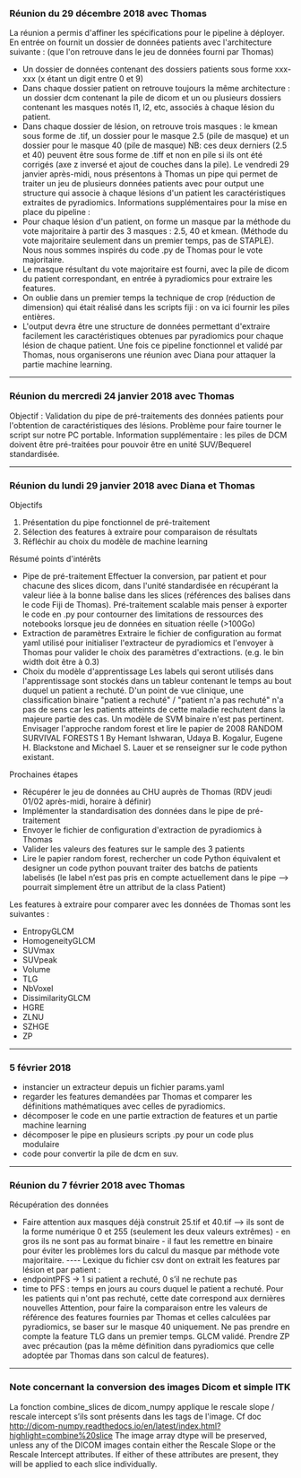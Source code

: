 ### Réunion du 29 décembre 2018 avec Thomas
La réunion a permis d'affiner les spécifications pour le pipeline à déployer.
En entrée on fournit un dossier de données patients avec l'architecture suivante : (que l'on retrouve dans le jeu de données fourni par Thomas)
-	Un dossier de données contenant des dossiers patients sous forme xxx-xxx (x étant un digit entre 0 et 9)
-	Dans chaque dossier patient on retrouve toujours la même architecture : un dossier dcm contenant la pile de dicom et un ou plusieurs dossiers contenant les masques notés l1, l2, etc, associés à chaque lésion du patient. 
-	Dans chaque dossier de lésion, on retrouve trois masques : le kmean sous forme de .tif, un dossier pour le masque 2.5 (pile de masque) et un dossier pour le masque 40 (pile de masque) NB: ces deux derniers (2.5 et 40) peuvent être sous forme de .tiff et non en pile si ils ont été corrigés (axe z inversé et ajout de couches dans la pile).
Le vendredi 29 janvier après-midi, nous présentons à Thomas un pipe qui permet de traiter un jeu de plusieurs données patients avec pour output une structure qui associe à chaque lésions d'un patient les caractéristiques extraites de pyradiomics.
Informations supplémentaires pour la mise en place du pipeline :
- Pour chaque lésion d'un patient, on forme un masque par la méthode du vote majoritaire à partir des 3 masques : 2.5, 40 et kmean. (Méthode du vote majoritaire seulement dans un premier temps, pas de STAPLE). Nous nous sommes inspirés du code .py de Thomas pour le vote majoritaire.
- Le masque résultant du vote majoritaire est fourni, avec la pile de dicom du patient correspondant, en entrée à pyradiomics pour extraire les features.
- On oublie dans un premier temps la technique de crop (réduction de dimension) qui était réalisé dans les scripts fiji : on va ici fournir les piles entières.
- L'output devra être une structure de données permettant d'extraire facilement les caractéristiques obtenues par pyradiomics pour chaque lésion de chaque patient.
Une fois ce pipeline fonctionnel et validé par Thomas, nous organiserons une réunion avec Diana pour attaquer la partie machine learning.

---------------------------
### Réunion du mercredi 24 janvier 2018 avec Thomas
Objectif : Validation du pipe de pré-traitements des données patients pour l'obtention de caractéristiques des lésions.
Problème pour faire tourner le script sur notre PC portable.
Information supplémentaire : les piles de DCM doivent être pré-traitées pour pouvoir être en unité SUV/Bequerel standardisée.


---------------------------
### Réunion du lundi 29 janvier 2018 avec Diana et Thomas
Objectifs
1. Présentation du pipe fonctionnel de pré-traitement
2. Sélection des features à extraire pour comparaison de résultats
3. Réfléchir au choix du modèle de machine learning

Résumé points d'intérêts
- Pipe de pré-traitement
Effectuer la conversion, par patient et pour chacune des slices dicom, dans l'unité standardisée en récupérant la valeur liée à la bonne balise dans les slices (références des balises dans le code Fiji de Thomas).
Pré-traitement scalable mais penser à exporter le code en .py pour contourner des limitations de ressources des notebooks lorsque jeu de données en situation réelle (>100Go)
- Extraction de paramètres
Extraire le fichier de configuration au format yaml utilisé pour initialiser l'extracteur de pyradiomics et l'envoyer à Thomas pour valider le choix des paramètres d'extractions. (e.g. le bin width doit être à 0.3)
- Choix du modèle d'apprentissage
Les labels qui seront utilisés dans l'apprentissage sont stockés dans un tableur contenant le temps au bout duquel un patient a rechuté.
D'un point de vue clinique, une classification binaire "patient a rechuté" / "patient n'a pas rechuté" n'a pas de sens car les patients atteints de cette maladie rechutent dans la majeure partie des cas. Un modèle de SVM binaire n'est pas pertinent.
Envisager l'approche random forest et lire le papier de 2008 RANDOM SURVIVAL FORESTS 1 By Hemant Ishwaran, Udaya B. Kogalur, Eugene H. Blackstone and Michael S. Lauer et se renseigner sur le code python existant.

Prochaines étapes
-	Récupérer le jeu de données au CHU auprès de Thomas (RDV jeudi 01/02 après-midi, horaire à définir)
-	Implémenter la standardisation des données dans le pipe de pré-traitement
-	Envoyer le fichier de configuration d'extraction de pyradiomics à Thomas
-	Valider les valeurs des features sur le sample des 3 patients 
-	Lire le papier random forest, rechercher un code Python équivalent et designer un code python pouvant traiter des batchs de patients labelisés (le label n’est pas pris en compte actuellement dans le pipe --> pourrait simplement être un attribut de la class Patient)

Les features à extraire pour comparer avec les données de Thomas sont les suivantes :
- EntropyGLCM
- HomogeneityGLCM
- SUVmax
- SUVpeak
- Volume
- TLG
- NbVoxel
- DissimilarityGLCM
- HGRE
- ZLNU
- SZHGE
- ZP

---------------------------
### 5 février 2018
- instancier un extracteur depuis un fichier params.yaml
- regarder les features demandées par Thomas et comparer les définitions mathématiques avec celles de pyradiomics.
- décomposer le code en une partie extraction de features et un partie machine learning
- décomposer le pipe en plusieurs scripts .py pour un code plus modulaire
- code pour convertir la pile de dcm en suv.

---------------------------
### Réunion du 7 février 2018 avec Thomas
Récupération des données
- Faire attention aux masques déjà construit 25.tif et 40.tif --> ils sont de la forme numérique 0 et 255 (seulement les deux valeurs extrêmes) - en gros ils ne sont pas au format binaire - il faut les remettre en binaire pour éviter les problèmes lors du calcul du masque par méthode vote majoritaire.
---- Lexique du fichier csv dont on extrait les features par lésion et par patient :
- endpointPFS ->  1 si patient a rechuté, 0 s’il ne rechute pas
- time to PFS : temps en jours au cours duquel le patient a rechuté. Pour les patients qui n'ont pas rechuté, cette date correspond aux dernières nouvelles
Attention, pour faire la comparaison entre les valeurs de référence des features fournies par Thomas et celles calculées par pyradiomics, se baser sur le masque 40 uniquement.
Ne pas prendre en compte la feature TLG dans un premier temps. GLCM validé.
Prendre ZP avec précaution (pas la même définition dans pyradiomics que celle adoptée par Thomas dans son calcul de features).



---------------------------
### Note concernant la conversion des images Dicom et simple ITK
La fonction combine_slices de dicom_numpy applique le rescale slope / rescale intercept s’ils sont présents dans les tags de l'image. Cf doc http://dicom-numpy.readthedocs.io/en/latest/index.html?highlight=combine%20slice
The image array dtype will be preserved, unless any of the DICOM images contain either the Rescale Slope or the Rescale Intercept attributes. If either of these attributes are present, they will be applied to each slice individually.
